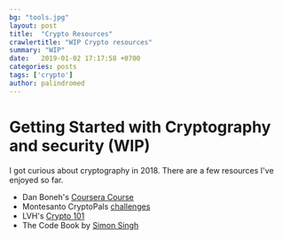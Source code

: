 ```yaml
---
bg: "tools.jpg"
layout: post
title:  "Crypto Resources"
crawlertitle: "WIP Crypto resources"
summary: "WIP"
date:   2019-01-02 17:17:58 +0700
categories: posts
tags: ['crypto']
author: palindromed
---
```


# Getting Started with Cryptography and security (WIP)

I got curious about cryptography in 2018. There are a few resources I've enjoyed so far.

* Dan Boneh's [Coursera Course](https://www.coursera.org/learn/crypto/)
* Montesanto CryptoPals [challenges](http://cryptopals.com/)
* LVH's [Crypto 101](https://www.crypto101.io/)
* The Code Book by [Simon Singh](https://simonsingh.net/books/the-code-book/)


